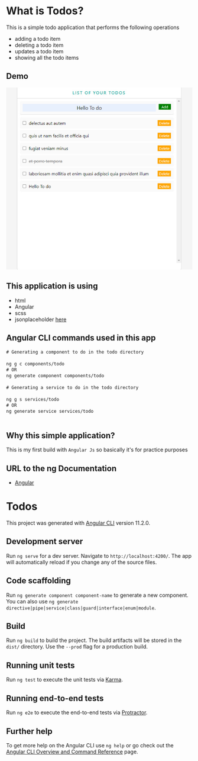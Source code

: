 # What is Todos?

This is a simple todo application that performs the following operations

- adding a todo item
- deleting a todo item
- updates a todo item
- showing all the todo items

## Demo

![alt-text](https://github.com/CrispenGari/todo-app-angular-js/blob/main/bandicam%202021-02-14%2015-23-58-758.jpg)

## This application is using

- html
- Angular
- scss
- jsonplaceholder [here](https://jsonplaceholder.cypress.io/todos/)

## Angular CLI commands used in this app

```
# Generating a component to do in the todo directory

ng g c components/todo
# OR
ng generate component components/todo

# Generating a service to do in the todo directory

ng g s services/todo
# OR
ng generate service services/todo


```

## Why this simple application?

This is my first build with `Angular Js` so basically it's for practice purposes

## URL to the ng Documentation

- [Angular](https://angular.io/start/)

# Todos

This project was generated with [Angular CLI](https://github.com/angular/angular-cli) version 11.2.0.

## Development server

Run `ng serve` for a dev server. Navigate to `http://localhost:4200/`. The app will automatically reload if you change any of the source files.

## Code scaffolding

Run `ng generate component component-name` to generate a new component. You can also use `ng generate directive|pipe|service|class|guard|interface|enum|module`.

## Build

Run `ng build` to build the project. The build artifacts will be stored in the `dist/` directory. Use the `--prod` flag for a production build.

## Running unit tests

Run `ng test` to execute the unit tests via [Karma](https://karma-runner.github.io).

## Running end-to-end tests

Run `ng e2e` to execute the end-to-end tests via [Protractor](http://www.protractortest.org/).

## Further help

To get more help on the Angular CLI use `ng help` or go check out the [Angular CLI Overview and Command Reference](https://angular.io/cli) page.
